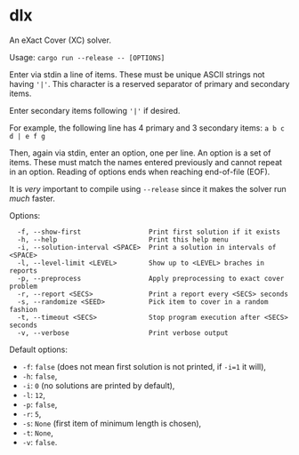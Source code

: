 # dlx
An eXact Cover (XC) solver.

Usage: `cargo run --release -- [OPTIONS]`

Enter via stdin a line of items. These must be unique ASCII strings not having
`'|'`. This character is a reserved separator of primary and secondary items.

Enter secondary items following `'|'` if desired.

For example, the following line has 4 primary and 3 secondary items:
`a b c d | e f g`

Then, again via stdin, enter an option, one per line. An option is a set of
items. These must match the names entered previously and cannot repeat in an
option. Reading of options ends when reaching end-of-file (EOF).

It is *very* important to compile using `--release` since it makes the solver
run *much* faster.

Options:
```
  -f, --show-first                 Print first solution if it exists
  -h, --help                       Print this help menu
  -i, --solution-interval <SPACE>  Print a solution in intervals of <SPACE>
  -l, --level-limit <LEVEL>        Show up to <LEVEL> braches in reports
  -p, --preprocess                 Apply preprocessing to exact cover problem
  -r, --report <SECS>              Print a report every <SECS> seconds
  -s, --randomize <SEED>           Pick item to cover in a random fashion
  -t, --timeout <SECS>             Stop program execution after <SECS> seconds
  -v, --verbose                    Print verbose output
```

Default options:
- `-f`: `false` (does not mean first solution is not printed, if `-i=1` it will),
- `-h`: `false`,
- `-i`: `0` (no solutions are printed by default),
- `-l`: `12`,
- `-p`: `false`,
- `-r`: `5`,
- `-s`: `None` (first item of minimum length is chosen),
- `-t`: `None`,
- `-v`: `false`.
